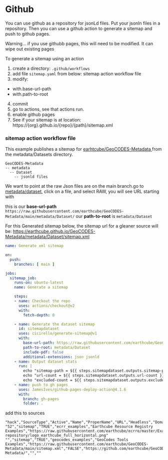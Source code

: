 # Github 
You can use github as a repository for jsonLd files.
Put your jsonln files in a repository. Then you can use a github action to generate a sitemap and push to github pages.

Warning... if you use githubb pages, this will need to be modified. It can wipe out existing pages

To generate a sitemap using an action
1. create a directory: `.github/workflows`
2. add file `sitemap.yaml` from below: sitemap action workflow file
3. modify:
* with.base-url-path 
* with.path-to-root
4. commit
5. go to actions, see that actions run.
6. enable github pages
7. See if your sitemap is at location: https://{org}.github.io/{repo}/{path}/sitemap.xml

### sitemap action workflow file
This example publishes a sitemap for [earhtcube/GeoCODES-Metadata ](https://raw.githubusercontent.com/earthcube/GeoCODES-Metadata/) from the metadata/Datasets directory.

```
GeoCODES-Metadata
-- metadata
  -- Dataset
    -- jsonld files
```

We want to point at the raw Json files are on the main branch.go to  [metadata/dataset](ttps://github.com/earthcube/GeoCODES-Metadata/tree/main/metadata/Dataset), 
click on  a file, 
and select RAW, you will see  URL starting with

this is our **base-url-path**  `https://raw.githubusercontent.com/earthcube/GeoCODES-Metadata/main/metadata/Dataset/`
our **path-to-root** is `metadata/Dataset`

For this Generated sitemap below, the sitemap url for a gleaner source will be:
https://earthcube.github.io/GeoCODES-Metadata/metadata/Dataset/sitemap.xml

```yaml
name: Generate xml sitemap

on:
  push:
    branches: [ main ]

jobs:
  sitemap_job:
    runs-on: ubuntu-latest
    name: Generate a sitemap

    steps:
    - name: Checkout the repo
      uses: actions/checkout@v2
      with:
        fetch-depth: 0

    - name: Generate the dataset sitemap
      id: sitemapdataset
      uses: cicirello/generate-sitemap@v1
      with:
        base-url-path: https://raw.githubusercontent.com/earthcube/GeoCODES-Metadata/main/metadata/Dataset/
        path-to-root: metadata/Dataset
        include-pdf: false
        additional-extensions: json jsonld
    - name: Output dataset stats
      run: |
        echo "sitemap-path = ${{ steps.sitemapdataset.outputs.sitemap-path }}"
        echo "url-count = ${{ steps.sitemapdataset.outputs.url-count }}"
        echo "excluded-count = ${{ steps.sitemapdataset.outputs.excluded-count }}"
    - name: push to gh pages
      uses: JamesIves/github-pages-deploy-action@4.1.6
      with:
        branch: gh-pages
        folder: .
```

add this to sources

```csv
"hack","SourceType","Active","Name","ProperName","URL","Headless","Domain","PID","Logo"
"52","sitemap","TRUE","ecrr_examples","Earthcube Resource Registry Examples","https://raw.githubusercontent.com/earthcube/ecrro/master/Examples/sitemap.xml","FALSE","http://www.earthcube.org/resourceregistry/examples","","https://www.earthcube.org/sites/default/files/doc-repository/logo_earthcube_full_horizontal.png"
"","sitemap","TRUE","geocodes_examples","GeoCodes Tools Examples","https://raw.githubusercontent.com/earthcube/GeoCODES-Metadata/main/sitemap.xml","FALSE","https://github.com/earthcube/GeoCODES-Metadata/","",""
```